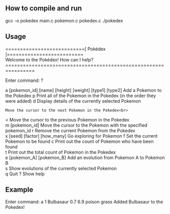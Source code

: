 ## How to compile and run
gcc -o pokedex main.c pokemon.c pokedex.c
./pokedex

## Usage
\===========================[ Pokédex ]==========================<br>
            Welcome to the Pokédex!  How can I help?<br>
\================================================================<br>

Enter command: ?<br>

  a [pokemon_id] [name] [height] [weight] [type1] [type2]
    Add a Pokemon to the Pokedex
  p
    Print all of the Pokemon in the Pokedex (in the order they were added)
  d
    Display details of the currently selected Pokemon<br>
  >
    Move the cursor to the next Pokemon in the Pokedex<br>
  < 
    Move the cursor to the previous Pokemon in the Pokedex<br>
  m [pokemon_id]
    Move the cursor to the Pokemon with the specified pokemon_id
  r
    Remove the current Pokemon from the Pokedex<br>
  x [seed] [factor] [how_many]
    Go exploring for Pokemon
  f
    Set the current Pokemon to be found
  c
    Print out the count of Pokemon who have been found<br>
  t
    Print out the total count of Pokemon in the Pokedex<br>
  e [pokemon_A] [pokemon_B]
    Add an evolution from Pokemon A to Pokemon B<br>
  s
    Show evolutions of the currently selected Pokemon<br>
  q
    Quit
  ?
    Show help
    
## Example
Enter command: a 1 Bulbasaur 0.7 6.9 poison grass
Added Bulbasaur to the Pokedex!
